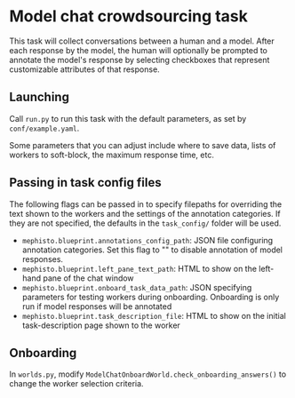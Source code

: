 # Model chat crowdsourcing task

This task will collect conversations between a human and a model. After each response by the model, the human will optionally be prompted to annotate the model's response by selecting checkboxes that represent customizable attributes of that response.

## Launching

Call `run.py` to run this task with the default parameters, as set by `conf/example.yaml`.

Some parameters that you can adjust include where to save data, lists of workers to soft-block, the maximum response time, etc.

## Passing in task config files

The following flags can be passed in to specify filepaths for overriding the text shown to the workers and the settings of the annotation categories. If they are not specified, the defaults in the `task_config/` folder will be used.
- `mephisto.blueprint.annotations_config_path`: JSON file configuring annotation categories. Set this flag to "" to disable annotation of model responses.
- `mephisto.blueprint.left_pane_text_path`: HTML to show on the left-hand pane of the chat window
- `mephisto.blueprint.onboard_task_data_path`: JSON specifying parameters for testing workers during onboarding. Onboarding is only run if model responses will be annotated
- `mephisto.blueprint.task_description_file`: HTML to show on the initial task-description page shown to the worker

## Onboarding

In `worlds.py`, modify `ModelChatOnboardWorld.check_onboarding_answers()` to change the worker selection criteria.
